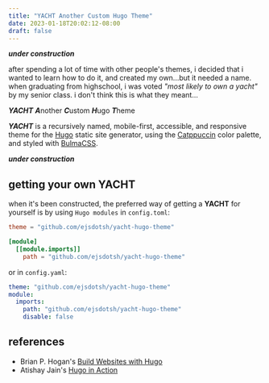 ```yaml
---
title: "YACHT Another Custom Hugo Theme"
date: 2023-01-18T20:02:12-08:00
draft: false
---
```


***under construction***

after spending a lot of time with other people's themes, i decided that i wanted to learn how to do it, and created my own...but it needed a name. when graduating from highschool, i was voted *"most likely to own a yacht"* by my senior class. i don't think this is what they meant...

***YACHT*** ***A***nother ***C***ustom ***H***ugo ***T***heme

***YACHT*** is a recursively named, mobile-first, accessible, and responsive theme for the [Hugo][1] static site generator, using the [Catppuccin][2] color palette, and styled with [BulmaCSS][3].

***under construction***

## getting your own YACHT

when it's been constructed, the preferred way of getting a **YACHT** for yourself is by using `Hugo modules` in `config.toml`:

```toml
theme = "github.com/ejsdotsh/yacht-hugo-theme"

[module]
  [[module.imports]]
    path = "github.com/ejsdotsh/yacht-hugo-theme"
```

or in `config.yaml`:

```yaml
theme: "github.com/ejsdotsh/yacht-hugo-theme"
module:
  imports:
    path: "github.com/ejsdotsh/yacht-hugo-theme"
    disable: false
```

## references

- Brian P. Hogan's [Build Websites with Hugo](https://pragprog.com/titles/bhhugo/build-websites-with-hugo)
- Atishay Jain's [Hugo in Action](https://www.manning.com/books/hugo-in-action)

[1]: <https://gohugo.io> "Hugo"
[2]: <https://github.com/catppuccin/catppuccin/blob/main/docs/style-guide.md> "Catppuccin Style Guide"
[3]: <https://bulmaio> "BulmaCSS"
